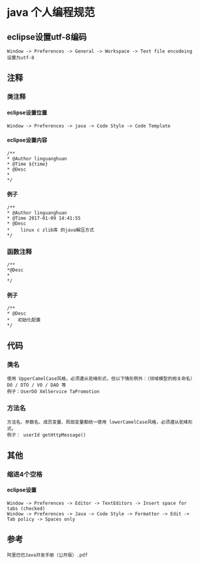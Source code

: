 # java 个人编程规范
## eclipse设置utf-8编码
    Window -> Preferences -> General -> Workspace -> Text file encodeing
    设置为utf-8

## 注释

### 类注释
#### eclipse设置位置
    Window -> Preferences -> java -> Code Style -> Code Template
#### eclipse设置内容
    /**
    * @Author linguanghuan
    * @Time ${time}
    * @Desc 
    *    
    */
#### 例子
    /**
    * @Author linguanghuan
    * @Time 2017-01-09 14:41:55
    * @Desc 
    *    linux c zlib库 的java解压方式
    */


### 函数注释
    /**
    *@Desc
    *
    */
#### 例子
    /**
    * @Desc
    *   初始化配置
    */

## 代码
### 类名
    使用 UpperCamelCase风格，必须遵从驼峰形式，但以下情形例外：（领域模型的相关命名） DO / DTO / VO / DAO 等
    例子：UserDO XmlService TaPromotion
### 方法名
    方法名、参数名、成员变量、局部变量都统一使用 lowerCamelCase风格，必须遵从驼峰形式。
    例子： userId getHttpMessage()

## 其他
### 缩进4个空格
#### eclipse设置
    Window -> Preferences -> Editor -> TextEditors -> Insert space for tabs (checked) 
    Window -> Preferences -> Java -> Code Style -> Formatter -> Edit -> Tab policy -> Spaces only
    
    
## 参考
    阿里巴巴Java开发手册（公开版）.pdf

    

